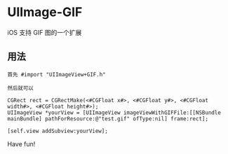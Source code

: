 # UIImage-GIF
iOS 支持 GIF 图的一个扩展

## 用法

    首先 #import "UIImageView+GIF.h"
    
    然后就可以
    
    CGRect rect = CGRectMake(<#CGFloat x#>, <#CGFloat y#>, <#CGFloat width#>, <#CGFloat height#>);
    UIImageView *yourView = [UIImageView imageViewWithGIFFile:[[NSBundle mainBundle] pathForResource:@"test.gif" ofType:nil] frame:rect];
    
    [self.view addSubview:yourView];
    
Have fun!